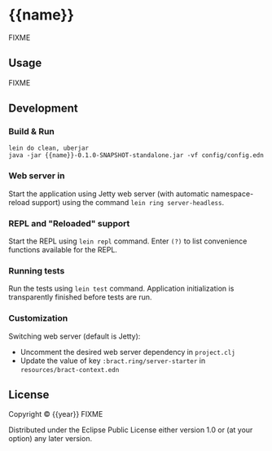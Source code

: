 # {{name}}

FIXME

## Usage

FIXME


## Development

### Build & Run

```shell
lein do clean, uberjar
java -jar {{name}}-0.1.0-SNAPSHOT-standalone.jar -vf config/config.edn
```


### Web server in

Start the application using Jetty web server (with automatic namespace-reload support) using the command
`lein ring server-headless`.


### REPL and "Reloaded" support

Start the REPL using `lein repl` command. Enter `(?)` to list convenience functions available for the REPL.


### Running tests

Run the tests using `lein test` command. Application initialization is transparently finished before tests are run.


### Customization

Switching web server (default is Jetty):
- Uncomment the desired web server dependency in `project.clj`
- Update the value of key `:bract.ring/server-starter` in `resources/bract-context.edn`


## License

Copyright © {{year}} FIXME

Distributed under the Eclipse Public License either version 1.0 or (at
your option) any later version.

